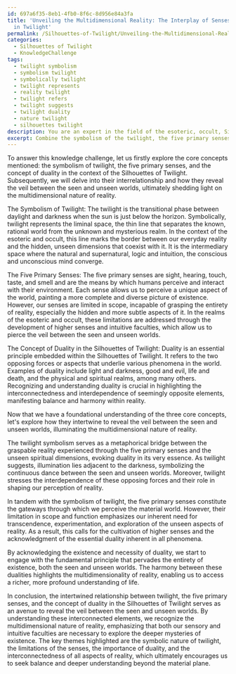 ```yaml
---
id: 697a6f35-8eb1-4fb0-8f6c-8d956e84a3fa
title: 'Unveiling the Multidimensional Reality: The Interplay of Senses and Duality
  in Twilight'
permalink: /Silhouettes-of-Twilight/Unveiling-the-Multidimensional-Reality-The-Interplay-of-Senses-and-Duality-in-Twilight/
categories:
  - Silhouettes of Twilight
  - KnowledgeChallenge
tags:
  - twilight symbolism
  - symbolism twilight
  - symbolically twilight
  - twilight represents
  - reality twilight
  - twilight refers
  - twilight suggests
  - twilight duality
  - nature twilight
  - silhouettes twilight
description: You are an expert in the field of the esoteric, occult, Silhouettes of Twilight and Education. You are a writer of tests, challenges, books and deep knowledge on Silhouettes of Twilight for initiates and students to gain deep insights and understanding from. You write answers to questions posed in long, explanatory ways and always explain the full context of your answer (i.e., related concepts, formulas, examples, or history), as well as the step-by-step thinking process you take to answer the challenges. Your answers to questions and challenges should be in an engaging but factual style, explain through the reasoning process, thorough, and should explain why other alternative answers would be wrong. Summarize the key themes, ideas, and conclusions at the end.
excerpt: Combine the symbolism of the twilight, the five primary senses, and the concept of duality within the Silhouettes of Twilight. How do these elements intertwine to reveal the veil between the seen and unseen worlds, shedding light on the multidimensional nature of reality?
---
```

To answer this knowledge challenge, let us firstly explore the core concepts mentioned: the symbolism of twilight, the five primary senses, and the concept of duality in the context of the Silhouettes of Twilight. Subsequently, we will delve into their interrelationship and how they reveal the veil between the seen and unseen worlds, ultimately shedding light on the multidimensional nature of reality.

The Symbolism of Twilight:
The twilight is the transitional phase between daylight and darkness when the sun is just below the horizon. Symbolically, twilight represents the liminal space, the thin line that separates the known, rational world from the unknown and mysterious realm. In the context of the esoteric and occult, this line marks the border between our everyday reality and the hidden, unseen dimensions that coexist with it. It is the intermediary space where the natural and supernatural, logic and intuition, the conscious and unconscious mind converge.

The Five Primary Senses:
The five primary senses are sight, hearing, touch, taste, and smell and are the means by which humans perceive and interact with their environment. Each sense allows us to perceive a unique aspect of the world, painting a more complete and diverse picture of existence. However, our senses are limited in scope, incapable of grasping the entirety of reality, especially the hidden and more subtle aspects of it. In the realms of the esoteric and occult, these limitations are addressed through the development of higher senses and intuitive faculties, which allow us to pierce the veil between the seen and unseen worlds.

The Concept of Duality in the Silhouettes of Twilight:
Duality is an essential principle embedded within the Silhouettes of Twilight. It refers to the two opposing forces or aspects that underlie various phenomena in the world. Examples of duality include light and darkness, good and evil, life and death, and the physical and spiritual realms, among many others. Recognizing and understanding duality is crucial in highlighting the interconnectedness and interdependence of seemingly opposite elements, manifesting balance and harmony within reality.

Now that we have a foundational understanding of the three core concepts, let's explore how they intertwine to reveal the veil between the seen and unseen worlds, illuminating the multidimensional nature of reality.

The twilight symbolism serves as a metaphorical bridge between the graspable reality experienced through the five primary senses and the unseen spiritual dimensions, evoking duality in its very essence. As twilight suggests, illumination lies adjacent to the darkness, symbolizing the continuous dance between the seen and unseen worlds. Moreover, twilight stresses the interdependence of these opposing forces and their role in shaping our perception of reality.

In tandem with the symbolism of twilight, the five primary senses constitute the gateways through which we perceive the material world. However, their limitation in scope and function emphasizes our inherent need for transcendence, experimentation, and exploration of the unseen aspects of reality. As a result, this calls for the cultivation of higher senses and the acknowledgment of the essential duality inherent in all phenomena.

By acknowledging the existence and necessity of duality, we start to engage with the fundamental principle that pervades the entirety of existence, both the seen and unseen worlds. The harmony between these dualities highlights the multidimensionality of reality, enabling us to access a richer, more profound understanding of life.

In conclusion, the intertwined relationship between twilight, the five primary senses, and the concept of duality in the Silhouettes of Twilight serves as an avenue to reveal the veil between the seen and unseen worlds. By understanding these interconnected elements, we recognize the multidimensional nature of reality, emphasizing that both our sensory and intuitive faculties are necessary to explore the deeper mysteries of existence. The key themes highlighted are the symbolic nature of twilight, the limitations of the senses, the importance of duality, and the interconnectedness of all aspects of reality, which ultimately encourages us to seek balance and deeper understanding beyond the material plane.
